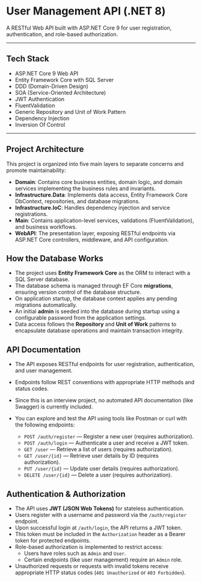# User Management API (.NET 8)

A RESTful Web API built with ASP.NET Core 9 for user registration, authentication, and role-based authorization.

---

## Tech Stack

- ASP.NET Core 9 Web API  
- Entity Framework Core with SQL Server  
- DDD (Domain-Driven Design)
- SOA (Service-Oriented Architecture)
- JWT Authentication  
- FluentValidation  
- Generic Repository and Unit of Work Pattern  
- Dependency Injection  
- Inversion Of Control

---

## Project Architecture

This project is organized into five main layers to separate concerns and promote maintainability:

- **Domain**: Contains core business entities, domain logic, and domain services implementing the business rules and invariants.
- **Infrastructure.Data**: Implements data access, Entity Framework Core DbContext, repositories, and database migrations.
- **Infrastructure.IoC**: Handles dependency injection and service registrations.
- **Main**: Contains application-level services, validations (FluentValidation), and business workflows.
- **WebAPI**: The presentation layer, exposing RESTful endpoints via ASP.NET Core controllers, middleware, and API configuration.


## How the Database Works

- The project uses **Entity Framework Core** as the ORM to interact with a SQL Server database.
- The database schema is managed through EF Core **migrations**, ensuring version control of the database structure.
- On application startup, the database context applies any pending migrations automatically.
- An initial **admin** is seeded into the database during startup using a configurable password from the application settings.
- Data access follows the **Repository** and **Unit of Work** patterns to encapsulate database operations and maintain transaction integrity.


## API Documentation

- The API exposes RESTful endpoints for user registration, authentication, and user management.
- Endpoints follow REST conventions with appropriate HTTP methods and status codes.
- Since this is an interview project, no automated API documentation (like Swagger) is currently included.
- You can explore and test the API using tools like Postman or curl with the following endpoints:

  - `POST /auth/register` — Register a new user (requires authorization).
  - `POST /auth/login` — Authenticate a user and receive a JWT token.
  - `GET /user` — Retrieve a list of users (requires authorization).
  - `GET /user/{id}` — Retrieve user details by ID (requires authorization).
  - `PUT /user/{id}` — Update user details (requires authorization).
  - `DELETE /user/{id}` — Delete a user (requires authorization).


## Authentication & Authorization

- The API uses **JWT (JSON Web Tokens)** for stateless authentication.
- Users register with a username and password via the `/auth/register` endpoint.
- Upon successful login at `/auth/login`, the API returns a JWT token.
- This token must be included in the `Authorization` header as a Bearer token for protected endpoints.
- Role-based authorization is implemented to restrict access:
  - Users have roles such as `Admin` and `User`.
  - Certain endpoints (like user management) require an `Admin` role.
- Unauthorized requests or requests with invalid tokens receive appropriate HTTP status codes (`401 Unauthorized` or `403 Forbidden`).



